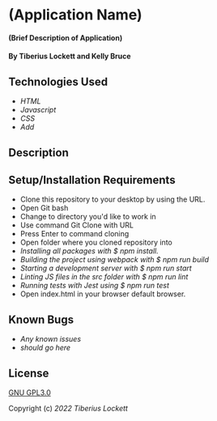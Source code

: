 # (Application Name)

#### (Brief Description of Application)

#### By Tiberius Lockett and Kelly Bruce

## Technologies Used

* _HTML_
* _Javascript_
* _CSS_
* _Add_

## Description

## Setup/Installation Requirements
* Clone this repository to your desktop by using the URL.
* Open Git bash
* Change to directory you'd like to work in
* Use command Git Clone with URL
* Press Enter to command cloning
* Open folder where you cloned repository into
* _Installing all packages with $ npm install._
* _Building the project using webpack with $ npm run build_
* _Starting a development server with $ npm run start_
* _Linting JS files in the src folder with $ npm run lint_
* _Running tests with Jest using $ npm run test_
* Open index.html in your browser default browser.

## Known Bugs

* _Any known issues_
* _should go here_

## License
[GNU GPL3.0](https://choosealicense.com/licenses/gpl-3.0/)


Copyright (c) _2022_ _Tiberius Lockett_
